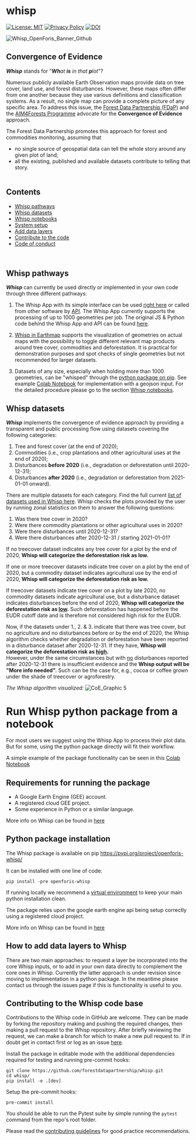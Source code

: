 whisp
=====
[![License: MIT](https://img.shields.io/badge/License-MIT-yellow.svg)](https://github.com/openforis/sepal/blob/master/license.txt)
[![Privacy Policy](https://img.shields.io/badge/Privacy_Policy-FAO-lightblue.svg)](https://www.fao.org/contact-us/privacy-policy-applications-use/en)
[![DOI](https://img.shields.io/badge/DOI-10.4060%2Fcd0957en-brightgreen.svg)](https://doi.org/10.4060/cd0957en)


![Whisp_OpenForis_Banner_Github](https://github.com/user-attachments/assets/84f002fe-1848-46a1-814d-3949c22728cb)

## Convergence of Evidence <a name="whisp_coe"></a>
***Whisp*** stands for "***Wh****at* ***is*** *in that* ***p****lot*"?

Numerous publicly available Earth Observation maps provide data on tree cover, land use, and forest disturbances. However, these maps often differ from one another because they use various definitions and classification systems. As a result, no single map can provide a complete picture of any specific area. To address this issue, the [Forest Data Partnership (FDaP)](https://www.forestdatapartnership.org) and the [AIM4Forests Programme](https://www.fao.org/in-action/aim4forests/en/) advocate for the **Convergence of Evidence** approach.

The Forest Data Partnership promotes this approach for forest and commodities monitoring, assuming that
- no single source of geospatial data can tell the whole story around any given plot of land;
- all the existing, published and available datasets contribute to telling that story.
<br><br>


## Contents
- [Whisp pathways](#whisp_pathways)
- [Whisp datasets](#whisp_datasets)
- [Whisp notebooks](#whisp_notebooks)
- [System setup](#whisp_setup)
- [Add data layers](#whisp_add_data)
- [Contribute to the code](#whisp_contribute)
- [Code of conduct](#whisp_conduct)

<br>

## Whisp pathways <a name="whisp_pathways"></a>
***Whisp*** can currently be used directly or implemented in your own code through three different pathways:


1. The Whisp App with its simple interface can be used [right here](https://whisp.openforis.org/) or called from other software by [API](https://whisp.openforis.org/documentation/api-guide). The Whisp App currently supports the processing of up to 1000 geometries per job. The original JS & Python code behind the Whisp App and API can be found [here](https://github.com/forestdatapartnership/whisp-app).

2. [Whisp in Earthmap](https://whisp.earthmap.org/?aoi=WHISP&boundary=plot1&layers=%7B%22CocoaETH%22%3A%7B%22opacity%22%3A1%7D%2C%22JRCForestMask%22%3A%7B%22opacity%22%3A1%7D%2C%22planet_rgb%22%3A%7B%22opacity%22%3A1%2C%22date%22%3A%222020-12%22%7D%7D&map=%7B%22center%22%3A%7B%22lat%22%3A7%2C%22lng%22%3A4%7D%2C%22zoom%22%3A3%2C%22mapType%22%3A%22satellite%22%7D&statisticsOpen=true) supports the visualization of geometries on actual maps with the possibility to toggle different relevant map products around tree cover, commodities and deforestation. It is practical for demonstration purposes and spot checks of single geometries but not recommended for larger datasets.

3. Datasets of any size, especially when holding more than 1000 geometries, can be "whisped" through the [python package on pip](https://pypi.org/project/openforis-whisp/). See example [Colab Notebook](https://github.com/forestdatapartnership/whisp/blob/package-test-new-structure/notebooks/Colab_whisp_geojson_to_csv.ipynb) for implementation with a geojson input. For the detailed procedure please go to the section [Whisp notebooks](#whisp_notebooks).


## Whisp datasets <a name="whisp_datasets"></a>
***Whisp***  implements the convergence of evidence approach by providing a transparent and public processing flow using datasets covering the following categories:

1) Tree and forest cover (at the end of 2020);
2) Commodities (i.e., crop plantations and other agricultural uses at the end of 2020);
3) Disturbances **before 2020** (i.e., degradation or deforestation until 2020-12-31);
4) Disturbances **after 2020** (i.e., degradation or deforestation from 2021-01-01 onward).

There are multiple datasets for each category. Find the full current [list of datasets used in Whisp here](https://github.com/forestdatapartnership/whisp/blob/main/layers_description.md).
 Whisp checks the plots provided by the user by running zonal statistics on them to answer the following questions:

1) Was there tree cover in 2020?
2) Were there commodity plantations or other agricultural uses in 2020?
3) Were there disturbances until 2020-12-31?
4) Were there disturbances after 2020-12-31 / starting 2021-01-01?

If no treecover dataset indicates any tree cover for a plot by the end of 2020, **Whisp will categorize the deforestation risk as low.**

If one or more treecover datasets indicate tree cover on a plot by the end of 2020, but a commodity dataset indicates agricultural use by the end of 2020, **Whisp will categorize the deforestation risk as low.**

If treecover datasets indicate tree cover on a plot by late 2020, no commodity datasets indicate agricultural use, but a disturbance dataset indicates disturbances before the end of 2020, **Whisp will categorize the deforestation risk as <u>low</u>.** Such deforestation has happened before the EUDR cutoff date and is therefore not considered high risk for the EUDR.

Now, if the datasets under 1., 2. & 3. indicate that there was tree cover, but no agriculture and no disturbances before or by the end of 2020, the Whisp algorithm checks whether degradation or deforestation have been reported in a disturbance dataset after 2020-12-31. If they have, **Whisp will categorize the deforestation risk as <u>high</u>.** <br>
However, under the same circumstances but with <u>no</u> disturbances reported after 2020-12-31 there is insufficient evidence and the **Whisp output will be "More info needed".** Such can be the case for, e.g., cocoa or coffee grown under the shade of treecover or agroforestry.


*The Whisp algorithm visualized:*
![CoE_Graphic 5](https://github.com/user-attachments/assets/007b5f50-3939-4707-95fa-98be4d56745f)


# Run Whisp python package from a notebook

For most users we suggest using the Whisp App to process their plot data. But for some, using the python package directly will fit their workflow.

A simple example of the package functionality can be seen in this [Colab Notebook](https://github.com/forestdatapartnership/whisp/blob/package-test-new-structure/notebooks/Colab_whisp_geojson_to_csv.ipynb) 

## Requirements for running the package

- A Google Earth Engine (GEE) account.
- A registered cloud GEE project.
- Some experience in Python or a similar language.

More info on Whisp can be found in [here](https://openknowledge.fao.org/items/e9284dc7-4b19-4f9c-b3e1-e6c142585865)

## Python package installation

The Whisp package is available on pip 
https://pypi.org/project/openforis-whisp/


It can be installed with one line of code:

```
pip install -pre openforis-whisp
```

If running locally we recommend a [virtual environment](https://docs.python.org/3/library/venv.html) to keep your main python installation clean.

The package relies upon the google earth engine api being setup correctly using a registered cloud project.

More info on Whisp can be found in [here](https://openknowledge.fao.org/items/e9284dc7-4b19-4f9c-b3e1-e6c142585865)


## How to add data layers to Whisp
There are two main approaches: to request a layer be incorporated into the core Whisp inputs, or to add in your own data directly to complement the core ones in Whisp. Currently the latter approach is under revision since moving to implementation in a python package. In the meantime please contact us through the issues page if this is functionality is useful to you.

## Contributing to the Whisp code base
Contributions to the Whisp code in GitHub are welcome. They can be made by forking the repository making and pushing the required changes, then making a pull request to the Whisp repository. After briefly reviewing the request, we can make a branch for which to make a new pull request to. If in doubt get in contact first or log as an issue [here](https://github.com/forestdatapartnership/whisp/issues/).

Install the package in editable mode with the additional dependencies required for testing and running pre-commit hooks:
```
git clone https://github.com/forestdatapartnership/whisp.git
cd whisp/
pip install -e .[dev]
```

Setup the pre-commit hooks:
```
pre-commit install
```

You should be able to run the Pytest suite by simple running the `pytest` command from the repo's root folder.

Please read the [contributing guidelines](contributing_guidelines.md) for good practice recommendations.
